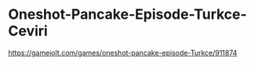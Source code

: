 # Oneshot-Pancake-Episode-Turkce-Ceviri
https://gamejolt.com/games/oneshot-pancake-episode-Turkce/911874
